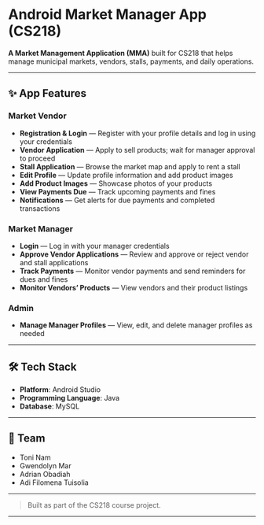 # Android Market Manager App (CS218)

**A Market Management Application (MMA)** built for CS218 that helps manage municipal markets, vendors, stalls, payments, and daily operations.

---

## ✨ App Features

### Market Vendor

* **Registration & Login** — Register with your profile details and log in using your credentials
* **Vendor Application** — Apply to sell products; wait for manager approval to proceed
* **Stall Application** — Browse the market map and apply to rent a stall
* **Edit Profile** — Update profile information and add product images
* **Add Product Images** — Showcase photos of your products
* **View Payments Due** — Track upcoming payments and fines
* **Notifications** — Get alerts for due payments and completed transactions

### Market Manager

* **Login** — Log in with your manager credentials
* **Approve Vendor Applications** — Review and approve or reject vendor and stall applications
* **Track Payments** — Monitor vendor payments and send reminders for dues and fines
* **Monitor Vendors’ Products** — View vendors and their product listings

### Admin

* **Manage Manager Profiles** — View, edit, and delete manager profiles as needed

---

## 🛠 Tech Stack

* **Platform**: Android Studio
* **Programming Language**: Java
* **Database**: MySQL

---

## 👥 Team

* Toni Nam
* Gwendolyn Mar
* Adrian Obadiah
* Adi Filomena Tuisolia

---

> Built as part of the CS218 course project.

---
